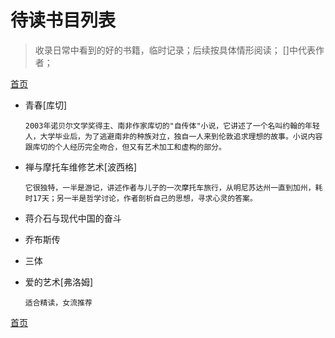 # 待读书目列表
> 收录日常中看到的好的书籍，临时记录；后续按具体情形阅读；
> []中代表作者；

[首页][1]

- 青春[库切]

	`2003年诺贝尔文学奖得主、南非作家库切的"自传体"小说，它讲述了一个名叫约翰的年轻人，大学毕业后，为了逃避南非的种族对立，独自一人来到伦敦追求理想的故事。小说内容跟库切的个人经历完全吻合，但又有艺术加工和虚构的部分。
	`
- 禅与摩托车维修艺术[波西格]

	`它很独特，一半是游记，讲述作者与儿子的一次摩托车旅行，从明尼苏达州一直到加州，耗时17天；另一半是哲学讨论，作者剖析自己的思想，寻求心灵的答案。`

- 蒋介石与现代中国的奋斗
- 乔布斯传
- 三体
- 爱的艺术[弗洛姆]

	`适合精读，女流推荐`

[首页][2]

[1]:	README.md
[2]:	README.md